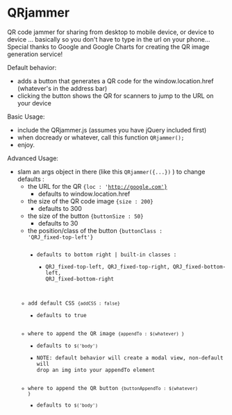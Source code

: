 QRjammer
========

QR code jammer for sharing from desktop to mobile device, or device to device ... basically so you don't have to type in the url on your phone...
Special thanks to Google and Google Charts for creating the QR image generation service!

Default behavior:
- adds a button that generates a QR code for the window.location.href (whatever's in the address bar)
- clicking the button shows the QR for scanners to jump to the URL on your device


Basic Usage:
- include the QRjammer.js (assumes you have jQuery included first)
- when docready or whatever, call this function <code>QRjammer();</code>
- enjoy.

Advanced Usage:
- slam an args object in there (like this <code>QRjammer({...})</code> ) to change defaults :
  - the URL for the QR <code>{loc : 'http://google.com'}</code>
    - defaults to window.location.href  
  - the size of the QR code image <code>{size : 200}</code>
    - defaults to 300
  - the size of the button <code>{buttonSize : 50}</code>
    - defaults to 30
  - the position/class of the button <code>{buttonClass : 'QRJ_fixed-top-left'} 
    - defaults to bottom right | built-in classes : 
      - QRJ_fixed-top-left, QRJ_fixed-top-right, QRJ_fixed-bottom-left, QRJ_fixed-bottom-right 
  - add default CSS <code>{addCSS : false}</code>
    - defaults to true
  - where to append the QR image <code>{appendTo : $(whatever) }</code>
    - defaults to <code>$('body')</code>
    - NOTE: default behavior will create a modal view, non-default will drop an img into your appendTo element
  - where to append the QR button <code>{buttonAppendTo : $(whatever) }</code>
    - defaults to <code>$('body')</code>
